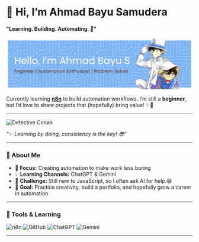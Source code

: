 # 👋 Hi, I’m Ahmad Bayu Samudera
#### "Learning. Building. Automating. 🚀"

![GitHub Banner](img/github-header-banner.png)

Currently learning [**n8n**](https://n8n.io/) to build automation workflows.
I’m still a **beginner**, but I’d love to share projects that (hopefully) bring value! ✨🤩

---
![Detective Conan](https://media2.giphy.com/media/v1.Y2lkPTc5MGI3NjExYmlnbXA2d3k2Mm16dDhpNmhzc3BnMWt2NnU1dHI2a3c5a3JlbXh5ciZlcD12MV9faW50ZXJuYWxfZ2lmX2J5X2lkJmN0PWc/eODLcLD0Hcx7W/giphy.gif)

*"✨ Learning by doing, consistency is the key! 😎"*

---

### 🌱 About Me

* 🚀 **Focus:** Creating automation to make work less boring
* 💡 **Learning Channels:** ChatGPT & Gemini
* 🔧 **Challenge:** Still new to JavaScript, so I often ask AI for help 😅
* 🎯 **Goal:** Practice creativity, build a portfolio, and hopefully grow a career in automation

---

### 🔖 Tools & Learning

![n8n](https://img.shields.io/badge/n8n-Flow%20Automation-orange?logo=n8n) ![GitHub](https://img.shields.io/badge/GitHub-Portfolio-black?logo=github) ![ChatGPT](https://img.shields.io/badge/ChatGPT-Learning-green?logo=openai) ![Gemini](https://img.shields.io/badge/Gemini-Helper-blue?logo=google)

---